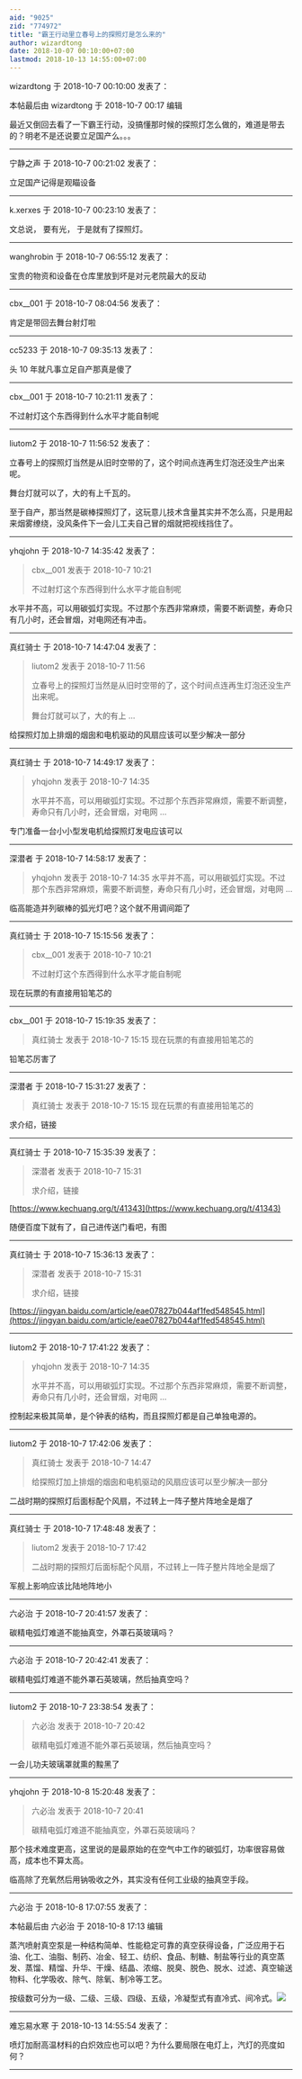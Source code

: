 ```yaml
---
aid: "9025"
zid: "774972"
title: "霸王行动里立春号上的探照灯是怎么来的"
author: wizardtong
date: 2018-10-07 00:10:00+07:00
lastmod: 2018-10-13 14:55:00+07:00
---
```


wizardtong 于 2018-10-7 00:10:00 发表了：

本帖最后由 wizardtong 于 2018-10-7 00:17 编辑

最近又倒回去看了一下霸王行动，没搞懂那时候的探照灯怎么做的，难道是带去的？明老不是还说要立足国产么。。。

---

宁静之声 于 2018-10-7 00:21:02 发表了：

立足国产记得是观瞄设备

---

k.xerxes 于 2018-10-7 00:23:10 发表了：

文总说， 要有光， 于是就有了探照灯。

---

wanghrobin 于 2018-10-7 06:55:12 发表了：

宝贵的物资和设备在仓库里放到坏是对元老院最大的反动

---

cbx\_\_001 于 2018-10-7 08:04:56 发表了：

肯定是带回去舞台射灯啦

---

cc5233 于 2018-10-7 09:35:13 发表了：

头 10 年就凡事立足自产那真是傻了

---

cbx\_\_001 于 2018-10-7 10:21:11 发表了：

不过射灯这个东西得到什么水平才能自制呢

---

liutom2 于 2018-10-7 11:56:52 发表了：

立春号上的探照灯当然是从旧时空带的了，这个时间点连再生灯泡还没生产出来呢。

舞台灯就可以了，大的有上千瓦的。

至于自产，那当然是碳棒探照灯了，这玩意儿技术含量其实并不怎么高，只是用起来烟雾缭绕，没风条件下一会儿工夫自己冒的烟就把视线挡住了。

---

yhqjohn 于 2018-10-7 14:35:42 发表了：

> cbx\_\_001 发表于 2018-10-7 10:21
>
> 不过射灯这个东西得到什么水平才能自制呢

水平并不高，可以用碳弧灯实现。不过那个东西非常麻烦，需要不断调整，寿命只有几小时，还会冒烟，对电网还有冲击。

---

真红骑士 于 2018-10-7 14:47:04 发表了：

> liutom2 发表于 2018-10-7 11:56
>
> 立春号上的探照灯当然是从旧时空带的了，这个时间点连再生灯泡还没生产出来呢。
>
> 舞台灯就可以了，大的有上 ...

给探照灯加上排烟的烟囱和电机驱动的风扇应该可以至少解决一部分

---

真红骑士 于 2018-10-7 14:49:17 发表了：

> yhqjohn 发表于 2018-10-7 14:35
>
> 水平并不高，可以用碳弧灯实现。不过那个东西非常麻烦，需要不断调整，寿命只有几小时，还会冒烟，对电网 ...

专门准备一台小小型发电机给探照灯发电应该可以

---

深潜者 于 2018-10-7 14:58:17 发表了：

> yhqjohn 发表于 2018-10-7 14:35 水平并不高，可以用碳弧灯实现。不过那个东西非常麻烦，需要不断调整，寿命只有几小时，还会冒烟，对电网 ...

临高能造并列碳棒的弧光灯吧？这个就不用调间距了

---

真红骑士 于 2018-10-7 15:15:56 发表了：

> cbx\_\_001 发表于 2018-10-7 10:21
>
> 不过射灯这个东西得到什么水平才能自制呢

现在玩票的有直接用铅笔芯的

---

cbx\_\_001 于 2018-10-7 15:19:35 发表了：

> 真红骑士 发表于 2018-10-7 15:15 现在玩票的有直接用铅笔芯的

铅笔芯厉害了

---

深潜者 于 2018-10-7 15:31:27 发表了：

> 真红骑士 发表于 2018-10-7 15:15 现在玩票的有直接用铅笔芯的

求介绍，链接

---

真红骑士 于 2018-10-7 15:35:39 发表了：

> 深潜者 发表于 2018-10-7 15:31
>
> 求介绍，链接

[https://www.kechuang.org/t/41343](https://www.kechuang.org/t/41343)

随便百度下就有了，自己进传送门看吧，有图

---

真红骑士 于 2018-10-7 15:36:13 发表了：

> 深潜者 发表于 2018-10-7 15:31
>
> 求介绍，链接

[https://jingyan.baidu.com/article/eae07827b044af1fed548545.html](https://jingyan.baidu.com/article/eae07827b044af1fed548545.html)

---

liutom2 于 2018-10-7 17:41:22 发表了：

> yhqjohn 发表于 2018-10-7 14:35
>
> 水平并不高，可以用碳弧灯实现。不过那个东西非常麻烦，需要不断调整，寿命只有几小时，还会冒烟，对电网 ...

控制起来极其简单，是个钟表的结构，而且探照灯都是自己单独电源的。

---

liutom2 于 2018-10-7 17:42:06 发表了：

> 真红骑士 发表于 2018-10-7 14:47
>
> 给探照灯加上排烟的烟囱和电机驱动的风扇应该可以至少解决一部分

二战时期的探照灯后面标配个风扇，不过转上一阵子整片阵地全是烟了

---

真红骑士 于 2018-10-7 17:48:48 发表了：

> liutom2 发表于 2018-10-7 17:42
>
> 二战时期的探照灯后面标配个风扇，不过转上一阵子整片阵地全是烟了

军舰上影响应该比陆地阵地小

---

六必治 于 2018-10-7 20:41:57 发表了：

碳精电弧灯难道不能抽真空，外罩石英玻璃吗？

---

六必治 于 2018-10-7 20:42:41 发表了：

碳精电弧灯难道不能外罩石英玻璃，然后抽真空吗？

---

liutom2 于 2018-10-7 23:38:54 发表了：

> 六必治 发表于 2018-10-7 20:42
>
> 碳精电弧灯难道不能外罩石英玻璃，然后抽真空吗？

一会儿功夫玻璃罩就熏的黢黑了

---

yhqjohn 于 2018-10-8 15:20:48 发表了：

> 六必治 发表于 2018-10-7 20:41
>
> 碳精电弧灯难道不能抽真空，外罩石英玻璃吗？

那个技术难度更高，这里说的是最原始的在空气中工作的碳弧灯，功率很容易做高，成本也不算太高。

临高除了充氧然后用钠吸收之外，其实没有任何工业级的抽真空手段。

---

六必治 于 2018-10-8 17:07:55 发表了：

本帖最后由 六必治 于 2018-10-8 17:13 编辑

蒸汽喷射真空泵是一种结构简单、性能稳定可靠的真空获得设备，广泛应用于石油、化工、油脂、制药、冶金、轻工、纺织、食品、制糖、制盐等行业的真空蒸发、蒸馏、精馏、升华、干燥、结晶、浓缩、脱臭、脱色、脱水、过滤、真空输送物料、化学吸收、除气、除氧、制冷等工艺。

按级数可分为一级、二级、三级、四级、五级，冷凝型式有直冷式、间冷式。![](https://baike.baidu.com/pic/%E8%92%B8%E6%B1%BD%E5%96%B7%E5%B0%84%E7%9C%9F%E7%A9%BA%E6%B3%B5/5182156/0/d439b6003af33a87757e8294cc5c10385343b529?fr=lemma&ct=single)

---

难忘易水寒 于 2018-10-13 14:55:54 发表了：

喷灯加耐高温材料的白炽效应也可以吧？为什么要局限在电灯上，汽灯的亮度如何？

---
